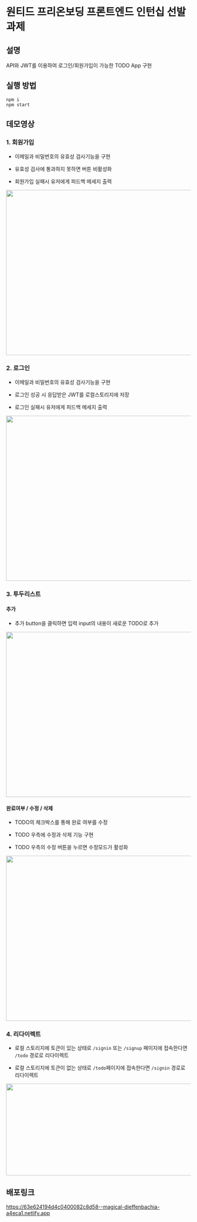 # 원티드 프리온보딩 프론트엔드 인턴십 선발과제

## 설명

API와 JWT를 이용하여 로그인/회원가입이 가능한 TODO App 구현


## 실행 방법

```
npm i
npm start
```

## 데모영상

### 1. 회원가입

- 이메일과 비밀번호의 유효성 검사기능을 구현

- 유효성 검사에 통과하지 못하면 버튼 비활성화

- 회원가입 실패시 유저에게 피드백 메세지 출력
 
 <kbd>
    <img src="https://user-images.githubusercontent.com/62588402/218077674-59ff48a6-f52c-4e1d-9cd1-0fdba2badd77.gif" width="700" height="450"/>
  </kbd>
  
### 2. 로그인

- 이메일과 비밀번호의 유효성 검사기능을 구현

- 로그인 성공 시 응답받은 JWT를 로컬스토리지에 저장

- 로그인 실패시 유저에게 피드백 메세지 출력

 <kbd>
    <img src="https://user-images.githubusercontent.com/62588402/218078135-e21aae06-b56c-481e-8e8e-3a79ee22a671.gif" width="700" height="450"/>
 </kbd>

### 3. 투두리스트 

#### 추가

- 추가 button을 클릭하면 입력 input의 내용이 새로운 TODO로 추가
 <kbd>
    <img src="https://user-images.githubusercontent.com/62588402/218078400-58dca17c-0e8b-4fb6-b9b4-e95202f78cdd.gif" width="700" height="450"/>
</kbd>


#### 완료여부 / 수정 / 삭제

- TODO의 체크박스를 통해 완료 여부를 수정

- TODO 우측에 수정과 삭제 기능 구현

- TODO 우측의 수정 버튼을 누르면 수정모드가 활성화


 <kbd>
    <img src="https://user-images.githubusercontent.com/62588402/218078852-1e82c808-c894-4b4f-be50-87a1e2a726ff.gif" width="700" height="450"/>
</kbd>

### 4. 리다이렉트

- 로컬 스토리지에 토큰이 있는 상태로 `/signin` 또는 `/signup` 페이지에 접속한다면 `/todo` 경로로 리다이렉트

- 로컬 스토리지에 토큰이 없는 상태로 `/todo`페이지에 접속한다면 `/signin` 경로로 리다이렉트

 <kbd>
    <img src="https://user-images.githubusercontent.com/62588402/218078963-03e75859-4365-486a-b14c-1ac540757e2e.gif" width="600" height="250"/>
</kbd>



## 배포링크

https://63e624194d4c0400082c8d58--magical-dieffenbachia-a4eca1.netlify.app
